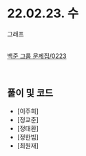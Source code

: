 # 22.02.23. 수
그래프 
</br>
</br>

[백준 그룹 문제집/0223](https://www.acmicpc.net/group/workbook/view/13701/42157)

</br>

## 풀이 및 코드
* [이주희]
* [정교준]
* [정태환]
* [정한빔]
* [최원재]

